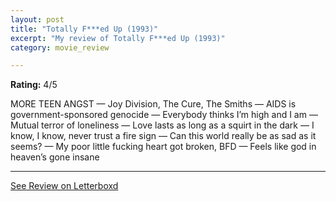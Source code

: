 ```yaml
---
layout: post
title: "Totally F***ed Up (1993)"
excerpt: "My review of Totally F***ed Up (1993)"
category: movie_review

---
```


**Rating:** 4/5

MORE TEEN ANGST — Joy Division, The Cure, The Smiths — AIDS is government-sponsored genocide — Everybody thinks I’m high and I am — Mutual terror of loneliness  — Love lasts as long as a squirt in the dark — I know, I know, never trust a fire sign — Can this world really be as sad as it seems? — My poor little fucking heart got broken, BFD — Feels like god in heaven’s gone insane

<hr>

[See Review on Letterboxd](https://boxd.it/4lsqIl)
